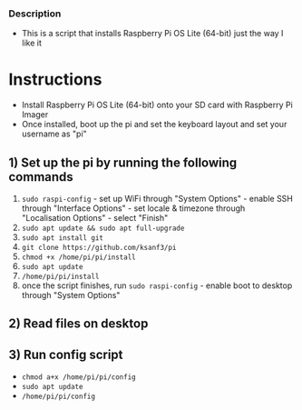 ### Description
  - This is a script that installs Raspberry Pi OS Lite (64-bit) just the way I like it

# Instructions
  - Install Raspberry Pi OS Lite (64-bit) onto your SD card with Raspberry Pi Imager
  - Once installed, boot up the pi and set the keyboard layout and set your username as "pi"

## 1) Set up the pi by running the following commands
  1. `sudo raspi-config`
    - set up WiFi through "System Options"
    - enable SSH through "Interface Options"
    - set locale & timezone through "Localisation Options"
    - select "Finish"
  2. `sudo apt update && sudo apt full-upgrade`
  3. `sudo apt install git`
  4. `git clone https://github.com/ksanf3/pi`
  5. `chmod +x /home/pi/pi/install`
  6. `sudo apt update`
  7. `/home/pi/pi/install`
  8. once the script finishes, run `sudo raspi-config`
    - enable boot to desktop through "System Options"

## 2) Read files on desktop

## 3) Run config script
  - `chmod a+x /home/pi/pi/config`
  - `sudo apt update`
  - `/home/pi/pi/config`
